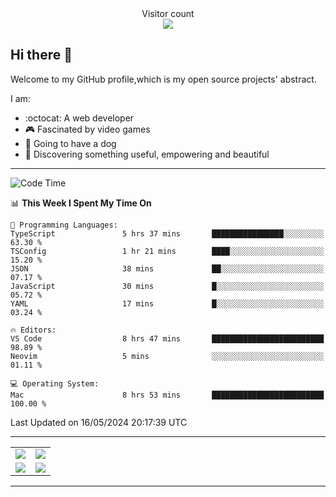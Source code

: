 
 <div align="center"> 
  Visitor count<br>
  <img src="https://profile-counter.glitch.me/ross249/count.svg" />
<!--   
  ![visitor badge](https://visitor-badge.glitch.me/badge?page_id=ross249.visitor-badge&left_color=SlateGray&right_color=green&left_text=HelloVisitors) -->
  
</div>

## Hi there :wave:
<p>Welcome to my GitHub profile,which is my open source projects' abstract.</p>
I am:

- :octocat: A web developer
- :video_game: Fascinated by video games 
- :dog: Going to have a dog
- :art: Discovering something useful, empowering and beautiful

---

<!--START_SECTION:waka-->
![Code Time](http://img.shields.io/badge/Code%20Time-702%20hrs%2031%20mins-blue)

📊 **This Week I Spent My Time On** 

```text
💬 Programming Languages: 
TypeScript               5 hrs 37 mins       ████████████████░░░░░░░░░   63.30 % 
TSConfig                 1 hr 21 mins        ████░░░░░░░░░░░░░░░░░░░░░   15.20 % 
JSON                     38 mins             ██░░░░░░░░░░░░░░░░░░░░░░░   07.17 % 
JavaScript               30 mins             █░░░░░░░░░░░░░░░░░░░░░░░░   05.72 % 
YAML                     17 mins             █░░░░░░░░░░░░░░░░░░░░░░░░   03.24 % 

🔥 Editors: 
VS Code                  8 hrs 47 mins       █████████████████████████   98.89 % 
Neovim                   5 mins              ░░░░░░░░░░░░░░░░░░░░░░░░░   01.11 % 

💻 Operating System: 
Mac                      8 hrs 53 mins       █████████████████████████   100.00 % 
```


 Last Updated on 16/05/2024 20:17:39 UTC
<!--END_SECTION:waka-->

---

<table align="center" width="100%">
	
  <tr>
    <td align="center" width="50%">
      <img align="center" src="https://stats.justsong.cn/api/leetcode/?username=JimLuo_" />
    </td>
    <td align="center" width="50%">
      <img align="center" src="https://github-readme-stats.vercel.app/api?username=Ross249&show_icons=true&theme=solarized-light" />
    </td>
  </tr>
  <tr>
          <td align="center">
            <img align="center" src="https://github-readme-stats.vercel.app/api/top-langs/?username=Ross249&langs_count=8&layout=compact&theme=solarized-light" />
          </td>
    <td align="center">
      <img align="center" src="https://github-readme-streak-stats.herokuapp.com/?user=namyakhan&theme=solarized-light&hide_border=false" />
    </td>
  </tr>
</table>

---
<!--
<div style="display: inline-block;width: 50%;">
		<div style="display: inline-block">
			<img align="center" src="https://github-readme-stats.vercel.app/api/top-langs/?username=Ross249&langs_count=6&layout=compact&theme=solarized-light" />
		</div>
		<div style="display: inline-block">
			<img align="center" src="https://github-readme-stats.vercel.app/api?username=Ross249&show_icons=true&theme=solarized-light" />
		</div> 
 		<div>
			<img align="center" src="https://github-readme-streak-stats.herokuapp.com/?user=namyakhan&theme=solarized-light&hide_border=false" />
		</div> 
	</div> -->
<!-- <a href="#">
  <img align="center" src="https://stats.justsong.cn/api/leetcode/?username=ross249&cn=true" />
</a>
<a href="#">
  <img align="center" src="https://stats.justsong.cn/api/juejin?id=4125023360530574" />
</a> -->

<!-- ![Snake animation](https://github.com/Ross249/Ross249/blob/output/github-contribution-grid-snake.svg) -->
